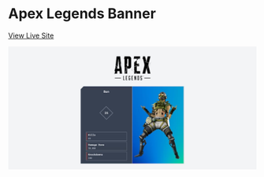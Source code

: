 # Apex Legends Banner

[View Live Site](https://apcurran.github.io/apex-legends-banner/)

![Apex Legends Banner Site image](./imgs/apex-banner-readme-opt.jpg)